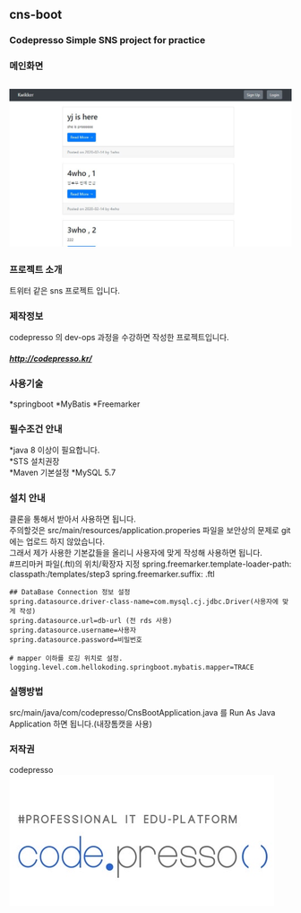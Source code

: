 ## cns-boot  
### Codepresso Simple SNS project for practice  
### 메인화면
![main](./images/cns-boot.png)
---  
### 프로젝트 소개
트위터 같은 sns 프로젝트 입니다.
### 제작정보
codepresso 의 dev-ops 과정을 수강하면 작성한 프로젝트입니다.  
##### http://codepresso.kr/  
### 사용기술
*springboot
*MyBatis
*Freemarker
### 필수조건 안내
*java 8 이상이 필요합니다.  
*STS 설치권장  
*Maven 기본설정 
*MySQL 5.7
### 설치 안내 
클론을 통해서 받아서 사용하면 됩니다.  
주의할것은  src/main/resources/application.properies 파일을 보안상의 문제로 git 에는 업로드 하지 않았습니다.  
그래서 제가 사용한 기본값들을 올리니 사용자에 맞게 작성해 사용하면 됩니다.  
#프리마커 파일(.ftl)의 위치/확장자 지정
    spring.freemarker.template-loader-path: classpath:/templates/step3
	spring.freemarker.suffix: .ftl
    
    ## DataBase Connection 정보 설정
	spring.datasource.driver-class-name=com.mysql.cj.jdbc.Driver(사용자에 맞게 작성)
	spring.datasource.url=db-url (전 rds 사용) 
	spring.datasource.username=사용자
	spring.datasource.password=비밀번호
    
	# mapper 이하를 로깅 위치로 설정.
	logging.level.com.hellokoding.springboot.mybatis.mapper=TRACE
### 실행방법
src/main/java/com/codepresso/CnsBootApplication.java 를 Run As Java Application 하면 됩니다.(내장톰캣을 사용)
### 저작권
codepresso  
![codepresso log](./images/codepresso-logo.png)

